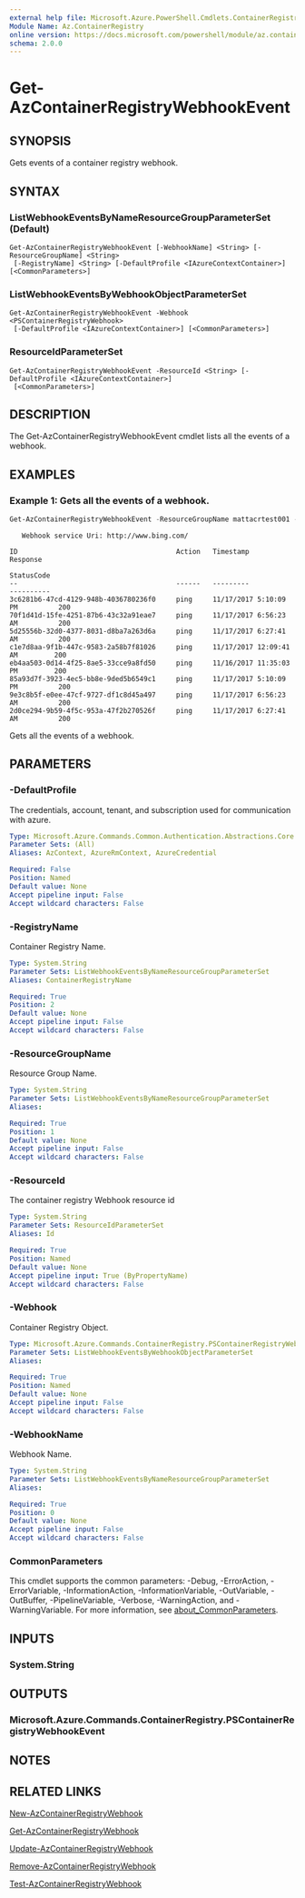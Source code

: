```yaml
---
external help file: Microsoft.Azure.PowerShell.Cmdlets.ContainerRegistry.dll-Help.xml
Module Name: Az.ContainerRegistry
online version: https://docs.microsoft.com/powershell/module/az.containerregistry/get-azcontainerregistrywebhookevent
schema: 2.0.0
---
```


# Get-AzContainerRegistryWebhookEvent

## SYNOPSIS
Gets events of a container registry webhook.

## SYNTAX

### ListWebhookEventsByNameResourceGroupParameterSet (Default)
```
Get-AzContainerRegistryWebhookEvent [-WebhookName] <String> [-ResourceGroupName] <String>
 [-RegistryName] <String> [-DefaultProfile <IAzureContextContainer>] [<CommonParameters>]
```

### ListWebhookEventsByWebhookObjectParameterSet
```
Get-AzContainerRegistryWebhookEvent -Webhook <PSContainerRegistryWebhook>
 [-DefaultProfile <IAzureContextContainer>] [<CommonParameters>]
```

### ResourceIdParameterSet
```
Get-AzContainerRegistryWebhookEvent -ResourceId <String> [-DefaultProfile <IAzureContextContainer>]
 [<CommonParameters>]
```

## DESCRIPTION
The Get-AzContainerRegistryWebhookEvent cmdlet lists all the events of a webhook.

## EXAMPLES

### Example 1: Gets all the events of a webhook.
```powershell
Get-AzContainerRegistryWebhookEvent -ResourceGroupName mattacrtest001 -RegistryName premium001 -Name webhook001
```

```output
   Webhook service Uri: http://www.bing.com/

ID                                       Action   Timestamp                      Response
                                                                                 StatusCode
--                                       ------   ---------                      ----------
3c6281b6-47cd-4129-948b-4036780236f0     ping     11/17/2017 5:10:09 PM          200
70f1d41d-15fe-4251-87b6-43c32a91eae7     ping     11/17/2017 6:56:23 AM          200
5d25556b-32d0-4377-8031-d8ba7a263d6a     ping     11/17/2017 6:27:41 AM          200
c1e7d8aa-9f1b-447c-9583-2a58b7f81026     ping     11/17/2017 12:09:41 AM         200
eb4aa503-0d14-4f25-8ae5-33cce9a8fd50     ping     11/16/2017 11:35:03 PM         200
85a93d7f-3923-4ec5-bb8e-9ded5b6549c1     ping     11/17/2017 5:10:09 PM          200
9e3c8b5f-e0ee-47cf-9727-df1c8d45a497     ping     11/17/2017 6:56:23 AM          200
2d0ce294-9b59-4f5c-953a-47f2b270526f     ping     11/17/2017 6:27:41 AM          200
```

Gets all the events of a webhook.

## PARAMETERS

### -DefaultProfile
The credentials, account, tenant, and subscription used for communication with azure.

```yaml
Type: Microsoft.Azure.Commands.Common.Authentication.Abstractions.Core.IAzureContextContainer
Parameter Sets: (All)
Aliases: AzContext, AzureRmContext, AzureCredential

Required: False
Position: Named
Default value: None
Accept pipeline input: False
Accept wildcard characters: False
```

### -RegistryName
Container Registry Name.

```yaml
Type: System.String
Parameter Sets: ListWebhookEventsByNameResourceGroupParameterSet
Aliases: ContainerRegistryName

Required: True
Position: 2
Default value: None
Accept pipeline input: False
Accept wildcard characters: False
```

### -ResourceGroupName
Resource Group Name.

```yaml
Type: System.String
Parameter Sets: ListWebhookEventsByNameResourceGroupParameterSet
Aliases:

Required: True
Position: 1
Default value: None
Accept pipeline input: False
Accept wildcard characters: False
```

### -ResourceId
The container registry Webhook resource id

```yaml
Type: System.String
Parameter Sets: ResourceIdParameterSet
Aliases: Id

Required: True
Position: Named
Default value: None
Accept pipeline input: True (ByPropertyName)
Accept wildcard characters: False
```

### -Webhook
Container Registry Object.

```yaml
Type: Microsoft.Azure.Commands.ContainerRegistry.PSContainerRegistryWebhook
Parameter Sets: ListWebhookEventsByWebhookObjectParameterSet
Aliases:

Required: True
Position: Named
Default value: None
Accept pipeline input: False
Accept wildcard characters: False
```

### -WebhookName
Webhook Name.

```yaml
Type: System.String
Parameter Sets: ListWebhookEventsByNameResourceGroupParameterSet
Aliases:

Required: True
Position: 0
Default value: None
Accept pipeline input: False
Accept wildcard characters: False
```

### CommonParameters
This cmdlet supports the common parameters: -Debug, -ErrorAction, -ErrorVariable, -InformationAction, -InformationVariable, -OutVariable, -OutBuffer, -PipelineVariable, -Verbose, -WarningAction, and -WarningVariable. For more information, see [about_CommonParameters](http://go.microsoft.com/fwlink/?LinkID=113216).

## INPUTS

### System.String

## OUTPUTS

### Microsoft.Azure.Commands.ContainerRegistry.PSContainerRegistryWebhookEvent

## NOTES

## RELATED LINKS

[New-AzContainerRegistryWebhook](New-AzContainerRegistryWebhook.md)

[Get-AzContainerRegistryWebhook](Get-AzContainerRegistryWebhook.md)

[Update-AzContainerRegistryWebhook](Update-AzContainerRegistryWebhook.md)

[Remove-AzContainerRegistryWebhook](Remove-AzContainerRegistryWebhook.md)

[Test-AzContainerRegistryWebhook](Test-AzContainerRegistryWebhook.md)

